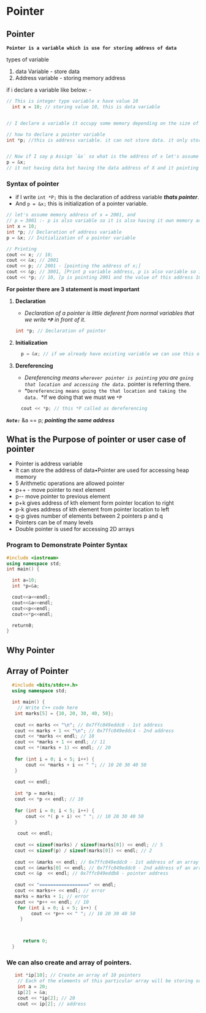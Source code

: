 # Pointer
## **Pointer**
**`Pointer is a variable which is use for storing address of data`**

types of variable
1. data Variable - store data
2. Address variable - storing memory address

if i declare a variable like below: - 
```cpp
// This is integer type variable x have value 10
  int x = 10; // storing value 10, this is data variable


// I declare a variable it occupy some memory depending on the size of integer

// how to declare a pointer variable
int *p; //this is address variable. it can not store data. it only store address of the data and it own address is 3001


// Now if I say p Assign `&x` so what is the address of x let's assume 2001 that 2001 is store in p; so there is 2001 pointing x;
p = &x;
// it not having data but having the data address of X and it pointing on X, showing location of X, so that's we call it pointer
```

### Syntax of pointer
- if I write `int *P;` this is the declaration of address variable ***thats pointer***.
- And `p = &x;` this is initialization of a pointer variable.

```cpp
// let's assume memory address of x = 2001, and 
// p = 3001 :- p is also variable so it is also having it own memory address
int x = 10;
int *p; // Declaration of address variable
p = &x; // Initialization of a pointer variable

// Printing
cout << x; // 10;
cout << &x; // 2001
cout << p; // 2001 - [pointing the address of x;]
cout << &p; // 3001, [Print p variable address, p is also variable so it is also having it own memory address]
cout << *p; // 10, [p is pointing 2001 and the value of this address 10; this called dereferencing or accessing the data where p is pointing]
```

**For pointer there are 3 statement is most important**
  1. **Declaration**
      - *Declaration of a pointer is little deferent from normal variables that we write **`*P`** in front of it.*

      ```cpp
      int *p; // Declaration of pointer

      ```
 2. **Initialization**
    ```cpp
      p = &x; // if we already have existing variable we can use this one
    ```
 3. **Dereferencing**
    - *Dereferencing means `wherever pointer is pointing` you are `going that location and accessing the data.`* pointer is referring there.
    - *`Dereferencing means going the that location and taking the data. `*if we doing that we must we `*P`
    ```cpp
      cout << *p; // this *P called as dereferencing
    ```
***`Note:`*** &a == p; ***pointing the same address***
## What is the Purpose of pointer or user case of pointer

- Pointer is address variable
- It can store the address of data•Pointer are used for accessing heap memory
- 5 Arithmetic operations are allowed pointer
- p++ - move pointer to next element
- p-- move pointer to previous element
- p+k  gives address of kth element form pointer location to right
- p-k  gives address of kth element from pointer location to left
- q-p  gives number of elements between 2 pointers p and q
- Pointers can be of many levels
- Double pointer is used for accessing 2D arrays

### Program to Demonstrate Pointer Syntax

```cpp
#include <iostream>
using namespace std;
int main() {

  int a=10;
  int *p=&a;

  cout<<a<<endl;
  cout<<&a<<endl;
  cout<<p<<endl;
  cout<<*p<<endl;

  return0;
}
```

## Why Pointer

## Array of Pointer
```C++
  #include <bits/stdc++.h>
  using namespace std;

  int main() {
    // Write C++ code here
   int marks[5] = {10, 20, 30, 40, 50};
   
   cout << marks << "\n"; // 0x7ffc049eddc0 - 1st address
   cout << marks + 1 << "\n"; // 0x7ffc049eddc4 - 2nd address
   cout << *marks << endl; // 10
   cout << *marks + 1 << endl; // 11
   cout << *(marks + 1) << endl; // 20
   
   for (int i = 0; i < 5; i++) {
       cout << *marks + i << " "; // 10 20 30 40 50
   }
   
   cout << endl;
   
   int *p = marks; 
   cout << *p << endl; // 10
   
   for (int i = 0; i < 5; i++) {
       cout << *( p + i) << " "; // 10 20 30 40 50
   }
   
    cout << endl;
  
   cout << sizeof(marks) / sizeof(marks[0]) << endl; // 5
   cout << sizeof(p) / sizeof(marks[0]) << endl; // 2
   
   cout << &marks << endl; // 0x7ffc049eddc0 - 1st address of an array
   cout << &marks[0] << endl; // 0x7ffc049eddc0 - 2nd address of an array
   cout << &p  << endl; // 0x7ffc049eddb8 - pointer address
   
   cout << "==================" << endl;
   cout << marks++ << endl; // error
   marks = marks + 1; // error
   cout << *p++ << endl; // 10
    for (int i = 0; i < 5; i++) {
         cout << *p++ << " "; // 10 20 30 40 50
     }



      return 0;
  }
```

### We can also create and array of pointers.
```C++
   int *ip[10]; // Create an array of 10 pointers
    // Each of the elements of this particular array will be storing some address
    int a = 20;
    ip[2] = &a;
    cout << *ip[2]; // 20
    cout << ip[2]; // address
```
